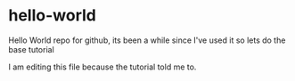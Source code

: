 # hello-world
Hello World repo for github, its been a while since I've used it so lets do the base tutorial

I am editing this file because the tutorial told me to.
